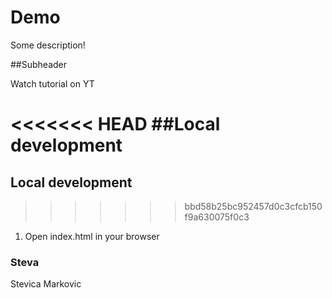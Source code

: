 # Demo

Some description!

##Subheader

Watch tutorial on YT

<<<<<<< HEAD
##Local development
=======
## Local development
>>>>>>> bbd58b25bc952457d0c3cfcb150f9a630075f0c3

1. Open index.html in your browser

### Steva

Stevica Markovic
